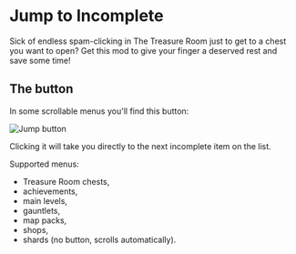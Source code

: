 # Jump to Incomplete

Sick of <cr>endless spam-clicking</c> in The Treasure Room just to get to a chest you want to open? Get this mod to give your finger a deserved rest and save some time!

## The button
In some scrollable menus you'll find this button:

![Jump button](xparadoxical.jump_to_incomplete/jump-button.png?scale=0.85)

Clicking it will take you directly to the next incomplete item on the list.

Supported menus:
- Treasure Room chests,
- achievements,
- main levels,
- gauntlets,
- map packs,
- shops,
- shards (no button, scrolls automatically).
